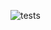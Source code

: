 ![tests](https://github.com/psabau/Rust-TaskManager/assets/57584783/27d7c938-de4f-481f-856d-56d98dd4379c)
